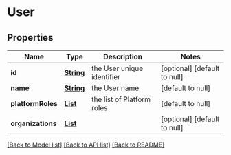 # User
## Properties

Name | Type | Description | Notes
------------ | ------------- | ------------- | -------------
**id** | [**String**](string.md) | the User unique identifier | [optional] [default to null]
**name** | [**String**](string.md) | the User name | [default to null]
**platformRoles** | [**List**](string.md) | the list of Platform roles | [default to null]
**organizations** | [**List**](UserOrganization.md) |  | [optional] [default to null]

[[Back to Model list]](../README.md#documentation-for-models) [[Back to API list]](../README.md#documentation-for-api-endpoints) [[Back to README]](../README.md)

